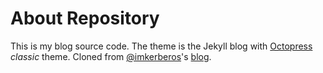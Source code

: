 About Repository
================

This is my blog source code. The theme is the Jekyll blog with [Octopress](http://octopress.org) *classic* theme.  Cloned from [@imkerberos](https://github.com/imkerberos)'s [blog](https://github.com/imkerberos/imkerberos.github.com.git).
